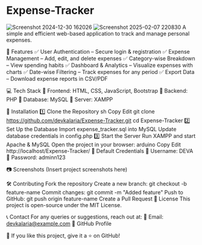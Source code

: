 # Expense-Tracker
![Screenshot 2024-12-30 162026](https://github.com/user-attachments/assets/04821285-f958-40b4-989e-15c9421d2d40)
![Screenshot 2025-02-07 220830](https://github.com/user-attachments/assets/4dacae21-e1a9-43b4-afe3-fe03c43dea78)
A simple and efficient web-based application to track and manage personal expenses.

🚀 Features
✅ User Authentication – Secure login & registration
✅ Expense Management – Add, edit, and delete expenses
✅ Category-wise Breakdown – View spending habits
✅ Dashboard & Analytics – Visualize expenses with charts
✅ Date-wise Filtering – Track expenses for any period
✅ Export Data – Download expense reports in CSV/PDF

💻 Tech Stack
🔹 Frontend: HTML, CSS, JavaScript, Bootstrap
🔹 Backend: PHP
🔹 Database: MySQL
🔹 Server: XAMPP

📂 Installation
1️⃣ Clone the Repository
sh
Copy
Edit
git clone https://github.com/devkalaria/Expense-Tracker.git
cd Expense-Tracker
2️⃣ Set Up the Database
Import expense_tracker.sql into MySQL
Update database credentials in config.php
3️⃣ Start the Server
Run XAMPP and start Apache & MySQL
Open the project in your browser:
arduino
Copy
Edit
http://localhost/Expense-Tracker/
🔑 Default Credentials
📌 Username: DEVA
📌 Password: adminn123

📷 Screenshots
(Insert project screenshots here)

🛠️ Contributing
Fork the repository
Create a new branch: git checkout -b feature-name
Commit changes: git commit -m "Added feature"
Push to GitHub: git push origin feature-name
Create a Pull Request
📄 License
This project is open-source under the MIT License.

📞 Contact
For any queries or suggestions, reach out at:
📧 Email: devkalaria@example.com
🔗 GitHub Profile

🌟 If you like this project, give it a ⭐ on GitHub!
